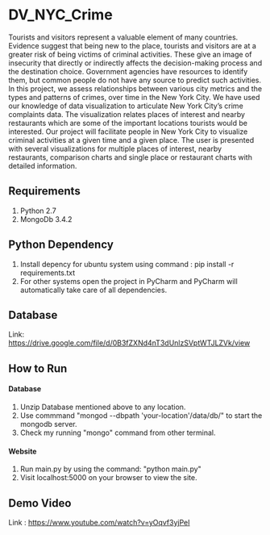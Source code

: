 # DV_NYC_Crime
Tourists and visitors represent a valuable element of many countries. Evidence suggest that being new to the place, tourists and visitors are at a greater risk of being victims of criminal activities. These give an image of insecurity that directly or indirectly affects the decision-making process and the destination choice. Government agencies have resources to identify them, but common people do not have any source to predict such activities. In this project, we assess relationships between various city metrics and the types and patterns of crimes, over time in the New York City.  We have used our knowledge of data visualization to articulate New York City’s crime complaints data. The visualization relates places of interest and nearby restaurants which are some of the important locations tourists would be interested. Our project will facilitate people in New York City to visualize criminal activities at a given time and a given place. The user is presented with several visualizations for multiple places of interest, nearby restaurants, comparison charts and single place or restaurant charts with detailed information.


## Requirements
1. Python 2.7 
2. MongoDb 3.4.2


## Python Dependency
1. Install depency for ubuntu system using command : pip install -r requirements.txt
2. For other systems open the project in PyCharm and PyCharm will automatically take care of all dependencies.

## Database

Link: https://drive.google.com/file/d/0B3fZXNd4nT3dUnlzSVptWTJLZVk/view


## How to Run
#### Database
1. Unzip Database mentioned above to any location.
2. Use commmand "mongod --dbpath 'your-location'/data/db/" to start the mongodb server.
3. Check my running "mongo" command from other terminal.
#### Website
1. Run main.py by using the command: "python main.py"
2. Visit localhost:5000 on your browser to view the site. 

## Demo Video

Link : https://www.youtube.com/watch?v=yOqvf3yjPeI

